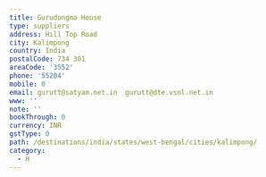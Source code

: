 ```yaml
---
title: Gurudongma House
type: suppliers
address: Hill Top Road
city: Kalimpong
country: India
postalCode: 734 301
areaCode: '3552'
phone: '55204'
mobile: 0
email: gurutt@satyam.net.in  gurutt@dte.vsnl.net.in
www: ''
note: ''
bookThrough: 0
currency: INR
gstType: 0
path: /destinations/india/states/west-bengal/cities/kalimpong/
category:
  - H
---
```


